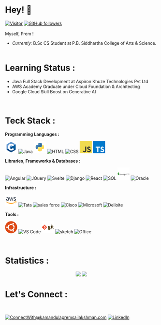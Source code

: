 <h1><b> Hey! 👋 </b></h1>


[![Visitor](https://visitor-badge.laobi.icu/badge?page_id=PremSaiLakshmanAdduri)](https://github.com/PremSaiLakshmanAdduri) [![GitHub followers](https://img.shields.io/github/followers/PremSaiLakshmanAdduri.svg?style=social&label=Follow)](https://github.com/PremSaiLakshmanAdduri?tab=followers) <br> <br>
Myself, Prem !
- <i> Currently: </i>  B.Sc CS Student at P.B. Siddhartha College of Arts & Science. <br> <br>


<h1>Learning Status : </h1>

- Java Full Stack Development at Aspiron Khuze Technologies Pvt Ltd
- AWS Academy Graduate under Cloud Foundation & Architecting
- Google Cloud Skill Boost on Generative AI 

<br>

<h1>Teck Stack : </h1>
<b>Programming Languages :</b>

<img title="C" alt="C" width="40px" src="https://raw.githubusercontent.com/github/explore/master/topics/c/c.png"> <img title="Java" alt="Java" width="40px" src="https://github.com/PremSaiLakshmanAdduri/PremSaiLakshmanAdduri/assets/170166841/4046c86e-bde2-40a9-a7f1-85b92bc86ffe"> <img title="Python" alt="Python" width="40px" src="https://raw.githubusercontent.com/github/explore/master/topics/python/python.png" > <img title="HTML" alt="HTML" width="40px" src="https://github.com/PremSaiLakshmanAdduri/PremSaiLakshmanAdduri/assets/170166841/8db9f1e4-1969-48cd-aa96-8bdef92c33d6"> <img title="CSS" alt="CSS" width="40px" src="https://github.com/PremSaiLakshmanAdduri/PremSaiLakshmanAdduri/assets/170166841/f31ecb84-b7be-4bd9-9d12-d21303395d8d"> <img alt="JS" title="JavaScript" width="40px" src="https://raw.githubusercontent.com/github/explore/master/topics/javascript/javascript.png"> <img alt="Typescript" title="Typescript" width="40px" src="https://raw.githubusercontent.com/github/explore/main/topics/typescript/typescript.png">  


<b>Libraries, Frameworks & Databases :</b>

<img title="Angular" alt="Angular" width="40px" src="https://github.com/PremSaiLakshmanAdduri/PremSaiLakshmanAdduri/assets/170166841/64c95a1e-91f5-42c3-8f81-84dbafbe6386"> <img title="JQuery" alt="JQuery" width="40px" src="https://github.com/PremSaiLakshmanAdduri/PremSaiLakshmanAdduri/assets/170166841/ca606472-086d-4011-bfe8-bbdc29c8103d"> <img title="Svelte" alt="Svelte" width="60px" src="https://github.com/PremSaiLakshmanAdduri/PremSaiLakshmanAdduri/assets/170166841/2356b9aa-3dbc-4218-9b67-7bc51d692803"> <img title="Django" alt="Django" width="40px" src="https://github.com/PremSaiLakshmanAdduri/PremSaiLakshmanAdduri/assets/170166841/25bc05c8-6d6d-437c-900d-7917892f4a4c"> <img title="React" alt="React" width="40px" src="https://github.com/PremSaiLakshmanAdduri/PremSaiLakshmanAdduri/assets/170166841/9c665a4d-4850-46ef-ad5f-fe3433098502">
<img title="SQL" alt="SQL" width="40px" src="https://github.com/PremSaiLakshmanAdduri/PremSaiLakshmanAdduri/assets/170166841/822e21b6-a5d0-4921-a445-7fbe983543c7"> <img title="MongoDB" alt="MongoDB" width="40px" src="https://raw.githubusercontent.com/github/explore/master/topics/mongodb/mongodb.png"> <img title="Oracle" alt="Oracle" width="40px" src="https://github.com/PremSaiLakshmanAdduri/PremSaiLakshmanAdduri/assets/170166841/8b53655c-6ccb-4286-836a-6e631ce173c5"> <br>

<b>Infrastructure :</b>

<img title="AWS" alt="AWS" width="40px" src="https://raw.githubusercontent.com/github/explore/main/topics/aws/aws.png"> <img title="Tata" alt="Tata" width="40px" src="https://github.com/PremSaiLakshmanAdduri/PremSaiLakshmanAdduri/assets/170166841/f30e4946-e18e-430c-b384-f5e9c387fa45"> <img title="sales force" alt="sales force" width="40px" src="https://github.com/PremSaiLakshmanAdduri/PremSaiLakshmanAdduri/assets/170166841/4b238322-ec21-4021-8163-a159935be1db"> <img title="Cisco" alt="Cisco" width="40px" src="https://github.com/PremSaiLakshmanAdduri/PremSaiLakshmanAdduri/assets/170166841/d9cacc0f-7de1-421b-a541-f39bc6b02efc"> <img title="Microsoft" alt="Microsoft" width="40px" src="https://github.com/PremSaiLakshmanAdduri/PremSaiLakshmanAdduri/assets/170166841/aa2914bf-afd2-4f25-8fd7-32178340f518"> <img title="Delloite" alt="Delloite" width="40px" src="https://github.com/PremSaiLakshmanAdduri/PremSaiLakshmanAdduri/assets/170166841/9fa6cd75-1fa3-4c38-a64d-a59a52e3049f">


<b>Tools :</b>

<img title="Ubuntu" alt="Ubuntu" width="40px" src="https://raw.githubusercontent.com/github/explore/master/topics/ubuntu/ubuntu.png"> <img title="VS Code" alt="VS Code" width="40px" src="https://img.icons8.com/fluent/48/000000/visual-studio-code-2019.png"> <img title="git" alt="git" width="40px" src="https://raw.githubusercontent.com/github/explore/master/topics/git/git.png"> <img title="sketch" alt="sketch" width="40px" src="https://github.com/PremSaiLakshmanAdduri/PremSaiLakshmanAdduri/assets/170166841/bbeb5c9e-90bc-4b66-8d3f-ee736dac2c9e"> <img title="Office" alt="Office" width="40px" src="https://github.com/PremSaiLakshmanAdduri/PremSaiLakshmanAdduri/assets/170166841/60d3e596-59dd-4788-adcb-44e0f780c4ed">

<br>

<h1> Statistics : </h1>
<p align="center">
  <img height="50%" width="auto" src ="https://github-readme-stats.vercel.app/api?username=PremSaiLakshmanAdduri&show_icons=true&count_private=true&theme=darcula&hide_border=true&hide=issues,contribs&bg_color=00000000">
  <img src ="https://github-readme-streak-stats.herokuapp.com?user=PremSaiLakshmanAdduri&theme=darcula&hide_border=true&background=FFFFFF00">
  <br>
</p>

<h1> Let's Connect :  </h1> <br>

<a href="mailto:ConnectWith@kamandulapremsailakshman.com">![ConnectWith@kamandulapremsailakshman.com](https://img.shields.io/badge/Gmail-D14836?style=for-the-badge&logo=gmail&logoColor=white)</a> <a href="www.linkedin.com/in/prem-sai-lakshman-adduri-3a152126a">![LinkedIn](https://img.shields.io/badge/LinkedIn-0077B5?style=for-the-badge&logo=linkedin&logoColor=white)</a>
